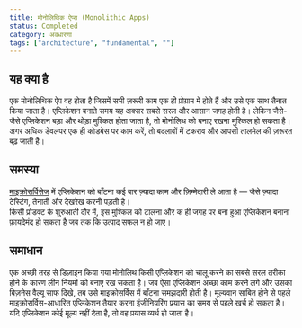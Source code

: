 ```yaml
---
title: मोनोलिथिक ऐप्स (Monolithic Apps)
status: Completed
category: अवधारणा
tags: ["architecture", "fundamental", ""]
---
```


## यह क्या है 

एक मोनोलिथिक ऐप वह होता है जिसमें सभी ज़रूरी काम एक ही प्रोग्राम में होते हैं और उसे एक साथ तैनात किया जाता है। 
एप्लिकेशन बनाते समय यह अक्सर सबसे सरल और आसान जगह होती है।
लेकिन जैसे-जैसे एप्लिकेशन बड़ा और थोड़ा मुश्किल होता जाता है, तो मोनोलिथ को बनाए रखना मुश्किल हो सकता है।
अगर अधिक डेवलपर एक ही कोडबेस पर काम करें, तो बदलावों में टकराव और आपसी तालमेल की ज़रूरत बढ़ जाती है।

## समस्या

[माइक्रोसर्विसेज](/microservices-architecture/) में एप्लिकेशन को बाँटना कई बार ज़्यादा काम और ज़िम्मेदारी ले आता है — जैसे ज़्यादा टेस्टिंग, तैनाती और देखरेख करनी पड़ती है।  
किसी प्रोडक्ट के शुरुआती दौर में, इस मुश्किल को टालना और क ही जगह पर बना हुआ एप्लिकेशन बनाना फ़ायदेमंद हो सकता है जब तक कि उत्पाद सफल न हो जाए।

## समाधान

एक अच्छी तरह से डिज़ाइन किया गया मोनोलिथ किसी एप्लिकेशन को चालू करने का सबसे सरल तरीका होने के कारण लीन नियमों को बनाए रख सकता है।
जब ऐसा एप्लिकेशन अच्छा काम करने लगे और उसका बिज़नेस वैल्यू साफ दिखे, तब उसे माइक्रोसर्विस में बाँटना समझदारी होती है। 
मूल्यवान साबित होने से पहले माइक्रोसर्विस-आधारित एप्लिकेशन तैयार करना इंजीनियरिंग प्रयास का समय से पहले खर्च हो सकता है।
यदि एप्लिकेशन कोई मूल्य नहीं देता है, तो वह प्रयास व्यर्थ हो जाता है।